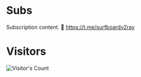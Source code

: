 # Subs
Subscription content.
🔗 https://t.me/surfboardv2ray

# Visitors


![Visitor's Count](https://profile-counter.glitch.me/Surfboardv2ray_Subs/count.svg)
